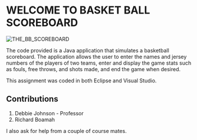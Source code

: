 #                     WELCOME TO BASKET BALL SCOREBOARD
![THE_BB_SCOREBOARD](https://user-images.githubusercontent.com/118012295/228673853-d5a1edb7-8c81-4768-8a12-c18d49c99cf7.png)





The code provided is a Java application that simulates a basketball scoreboard. The application allows the user to enter the names and jersey numbers of the players of two teams, enter and display the game stats such as fouls, free throws, and shots made, and end the game when desired.


This assignment was coded in both Eclipse and Visual Studio.

## Contributions

1. Debbie Johnson - Professor
2. Richard Boamah

I also ask for help from a couple of course mates.
